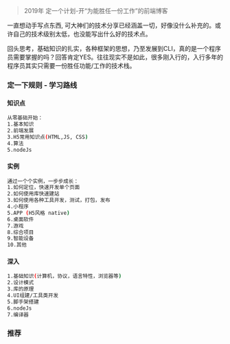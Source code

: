
> 2019年 定一个计划-开“为能胜任一份工作”的前端博客

一直想动手写点东西, 可大神们的技术分享已经涵盖一切，好像没什么补充的。或许自己的技术级别太低，也没能写出什么好的技术点。

回头思考，基础知识的扎实，各种框架的思想，乃至发展到CLI，真的是一个程序员需要掌握的吗？回答肯定YES。往往现实不是如此，很多刚入行的，入行多年的程序员其实只需要一份胜任功能/工作的技术栈。


### 定一下规则 - 学习路线
#### 知识点
``` bash
从零基础开始：
1.基本知识
2.前端发展
3.H5常用知识点(HTML,JS, CSS)
4.算法
5.nodeJs
```
#### 实例
``` bash
通过一个个实例，一步步成长：
1.如何定位，快速开发单个页面
2.如何使用库快速建站
3.如何使用各种工具开发，测试，打包，发布
4.小程序
5.APP (H5风格 native)
6.桌面软件
7.游戏
8.综合项目
9.智能设备
10.其他
```

#### 深入
``` bash
1.基础知识(计算机，协议，语言特性，浏览器等)
2.设计模式
3.库的原理
4.UI组建/工具类开发
5.脚手架搭建
6.nodeJs
7.编译器
```

### 推荐



